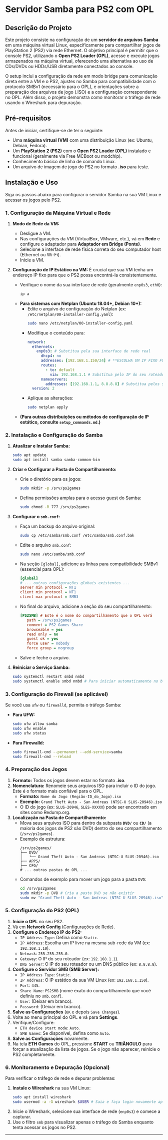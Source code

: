 # Servidor Samba para PS2 com OPL

## Descrição do Projeto

Este projeto consiste na configuração de um **servidor de arquivos Samba** em uma máquina virtual Linux, especificamente para compartilhar jogos de PlayStation 2 (PS2) via rede Ethernet. O objetivo principal é permitir que o console PS2, utilizando o **Open PS2 Loader (OPL)**, acesse e execute jogos armazenados na máquina virtual, oferecendo uma alternativa ao uso de CDs/DVDs ou HDDs/USB diretamente conectados ao console.

O setup inclui a configuração da rede em modo bridge para comunicação direta entre a VM e o PS2, ajustes no Samba para compatibilidade com o protocolo SMBv1 (necessário para o OPL), e orientações sobre a preparação dos arquivos de jogo (.ISO) e a configuração correspondente no OPL. Além disso, o projeto demonstra como monitorar o tráfego de rede usando o Wireshark para depuração.

## Pré-requisitos

Antes de iniciar, certifique-se de ter o seguinte:

-   Uma **máquina virtual (VM)** com uma distribuição Linux (ex: Ubuntu, Debian, Fedora).
-   Um **PlayStation 2 (PS2)** com o **Open PS2 Loader (OPL)** instalado e funcional (geralmente via Free MCBoot ou modchip).
-   Conhecimento básico de linha de comando Linux.
-   Um arquivo de imagem de jogo do PS2 no formato **.iso** para teste.

## Instalação e Uso

Siga os passos abaixo para configurar o servidor Samba na sua VM Linux e acessar os jogos pelo PS2.

### 1. Configuração da Máquina Virtual e Rede

1.  **Modo de Rede da VM:**
    * Desligue a VM.
    * Nas configurações da VM (VirtualBox, VMware, etc.), vá em **Rede** e configure o adaptador para **Adaptador em Bridge (Ponte)**.
    * Selecione a interface de rede física correta do seu computador host (Ethernet ou Wi-Fi).
    * Inicie a VM.

2.  **Configuração de IP Estático na VM:**
    É crucial que sua VM tenha um endereço IP fixo para que o PS2 possa encontrá-la consistentemente.
    * Verifique o nome da sua interface de rede (geralmente `enp0s3`, `eth0`):
        ```bash
        ip a
        ```
    * **Para sistemas com Netplan (Ubuntu 18.04+, Debian 10+):**
        * Edite o arquivo de configuração do Netplan (ex: `/etc/netplan/00-installer-config.yaml`):
            ```bash
            sudo nano /etc/netplan/00-installer-config.yaml
            ```
        * Modifique o conteúdo para:
            ```yaml
            network:
              ethernets:
                enp0s3: # Substitua pela sua interface de rede real
                  dhcp4: no
                  addresses: [192.168.1.150/24] # **ESCOLHA UM IP FIXO FORA DA FAIXA DHCP DO SEU ROTEADOR**
                  routes:
                    - to: default
                      via: 192.168.1.1 # Substitua pelo IP do seu roteador (gateway)
                  nameservers:
                    addresses: [192.168.1.1, 8.8.8.8] # Substitua pelos seus DNS (roteador e/ou DNS público)
              version: 2
            ```
        * Aplique as alterações:
            ```bash
            sudo netplan apply
            ```
    * **(Para outras distribuições ou métodos de configuração de IP estático, consulte `setup_commands.md`.)**

### 2. Instalação e Configuração do Samba

1.  **Atualizar e Instalar Samba:**
    ```bash
    sudo apt update
    sudo apt install samba samba-common-bin
    ```

2.  **Criar e Configurar a Pasta de Compartilhamento:**
    * Crie o diretório para os jogos:
        ```bash
        sudo mkdir -p /srv/ps2games
        ```
    * Defina permissões amplas para o acesso guest do Samba:
        ```bash
        sudo chmod -R 777 /srv/ps2games
        ```

3.  **Configurar o `smb.conf`:**
    * Faça um backup do arquivo original:
        ```bash
        sudo cp /etc/samba/smb.conf /etc/samba/smb.conf.bak
        ```
    * Edite o arquivo `smb.conf`:
        ```bash
        sudo nano /etc/samba/smb.conf
        ```
    * Na seção `[global]`, adicione as linhas para compatibilidade SMBv1 (essencial para OPL):
        ```ini
        [global]
        # ... outras configurações globais existentes ...
        server min protocol = NT1
        client min protocol = NT1
        client max protocol = SMB3
        ```
    * No final do arquivo, adicione a seção do seu compartilhamento:
        ```ini
        [PS2SMB] # Este é o nome do compartilhamento que o OPL verá
           path = /srv/ps2games
           comment = PS2 Games Share
           browseable = yes
           read only = no
           guest ok = yes
           force user = nobody
           force group = nogroup
        ```
    * Salve e feche o arquivo.

4.  **Reiniciar o Serviço Samba:**
    ```bash
    sudo systemctl restart smbd nmbd
    sudo systemctl enable smbd nmbd # Para iniciar automaticamente no boot
    ```

### 3. Configuração do Firewall (se aplicável)

Se você usa `ufw` ou `firewalld`, permita o tráfego Samba:

-   **Para UFW:**
    ```bash
    sudo ufw allow samba
    sudo ufw enable
    sudo ufw status
    ```
-   **Para Firewalld:**
    ```bash
    sudo firewall-cmd --permanent --add-service=samba
    sudo firewall-cmd --reload
    ```

### 4. Preparação dos Jogos

1.  **Formato:** Todos os jogos devem estar no formato **.iso**.
2.  **Nomenclatura:** Renomeie seus arquivos ISO para incluir o ID do jogo. Este é o formato mais confiável para o OPL.
    * **Formato:** `Nome do Jogo (Região-ID_do_Jogo).iso`
    * **Exemplo:** `Grand Theft Auto - San Andreas (NTSC-U SLUS-20946).iso`
    * O ID do jogo (ex: `SLUS-20946`, `SLES-XXXXX`) pode ser encontrado em sites como Redump.org.
3.  **Localização na Pasta de Compartilhamento:**
    * Mova seus arquivos ISO para dentro da subpasta **`DVD/`** ou **`CD/`** (a maioria dos jogos de PS2 são DVD) dentro do seu compartilhamento (`/srv/ps2games`).
    * Exemplo de estrutura:
        ```
        /srv/ps2games/
        ├── DVD/
        │   └── Grand Theft Auto - San Andreas (NTSC-U SLUS-20946).iso
        ├── APPS/
        ├── CFG/
        # ... outras pastas de OPL ...
        ```
    * Comandos de exemplo para mover um jogo para a pasta `DVD`:
        ```bash
        cd /srv/ps2games
        sudo mkdir -p DVD # Cria a pasta DVD se não existir
        sudo mv "Grand Theft Auto - San Andreas (NTSC-U SLUS-20946).iso" DVD/
        ```

### 5. Configuração do PS2 (OPL)

1.  **Inicie o OPL** no seu PS2.
2.  Vá em **Network Config** (Configurações de Rede).
3.  **Configure o Endereço IP do PS2:**
    * `IP Address Type`: Defina como `Static`.
    * `IP Address`: Escolha um IP livre na mesma sub-rede da VM (ex: `192.168.1.10`).
    * `Netmask`: `255.255.255.0`.
    * `Gateway`: O IP do seu roteador (ex: `192.168.1.1`).
    * `DNS Server`: O IP do seu roteador ou um DNS público (ex: `8.8.8.8`).
4.  **Configure o Servidor SMB (SMB Server):**
    * `IP Address Type`: `Static`.
    * `IP Address`: O IP estático da sua VM Linux (ex: `192.168.1.150`).
    * `Port`: `445`.
    * `Share Name`: `PS2SMB` (nome exato do compartilhamento que você definiu no `smb.conf`).
    * `User`: (Deixar em branco).
    * `Password`: (Deixar em branco).
5.  **Salve as Configurações** (`OK` e depois `Save Changes`).
6.  Volte ao menu principal do OPL e vá para **Settings**.
7.  Verifique/Configure:
    * `ETH device start mode`: `Auto`.
    * `SMB Games`: Se disponível, defina como `Auto`.
8.  **Salve as Configurações** novamente.
9.  Na tela **ETH Games** do OPL, pressione **START** ou **TRIÂNGULO** para forçar a atualização da lista de jogos. Se o jogo não aparecer, reinicie o PS2 completamente.

### 6. Monitoramento e Depuração (Opcional)

Para verificar o tráfego de rede e depurar problemas:

1.  **Instale o Wireshark** na sua VM Linux:
    ```bash
    sudo apt install wireshark
    sudo usermod -a -G wireshark $USER # Saia e faça login novamente após isso
    ```
2.  Inicie o Wireshark, selecione sua interface de rede (`enp0s3`) e comece a capturar.
3.  Use o filtro `smb` para visualizar apenas o tráfego do Samba enquanto tenta acessar os jogos no PS2.

---

